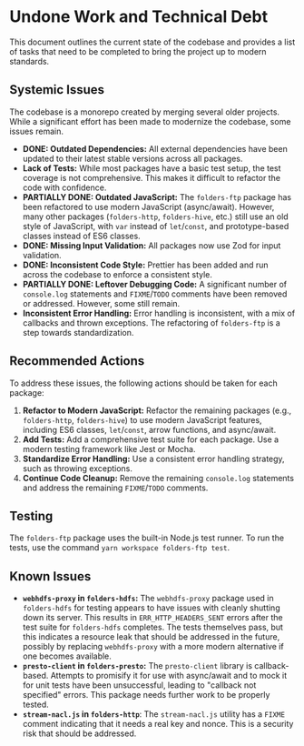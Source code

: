 # Undone Work and Technical Debt

This document outlines the current state of the codebase and provides a list of tasks that need to be completed to bring the project up to modern standards.

## Systemic Issues

The codebase is a monorepo created by merging several older projects. While a significant effort has been made to modernize the codebase, some issues remain.

- **DONE: Outdated Dependencies:** All external dependencies have been updated to their latest stable versions across all packages.
- **Lack of Tests:** While most packages have a basic test setup, the test coverage is not comprehensive. This makes it difficult to refactor the code with confidence.
- **PARTIALLY DONE: Outdated JavaScript:** The `folders-ftp` package has been refactored to use modern JavaScript (async/await). However, many other packages (`folders-http`, `folders-hive`, etc.) still use an old style of JavaScript, with `var` instead of `let`/`const`, and prototype-based classes instead of ES6 classes.
- **DONE: Missing Input Validation:** All packages now use Zod for input validation.
- **DONE: Inconsistent Code Style:** Prettier has been added and run across the codebase to enforce a consistent style.
- **PARTIALLY DONE: Leftover Debugging Code:** A significant number of `console.log` statements and `FIXME`/`TODO` comments have been removed or addressed. However, some still remain.
- **Inconsistent Error Handling:** Error handling is inconsistent, with a mix of callbacks and thrown exceptions. The refactoring of `folders-ftp` is a step towards standardization.

## Recommended Actions

To address these issues, the following actions should be taken for each package:

1.  **Refactor to Modern JavaScript:** Refactor the remaining packages (e.g., `folders-http`, `folders-hive`) to use modern JavaScript features, including ES6 classes, `let`/`const`, arrow functions, and async/await.
2.  **Add Tests:** Add a comprehensive test suite for each package. Use a modern testing framework like Jest or Mocha.
3.  **Standardize Error Handling:** Use a consistent error handling strategy, such as throwing exceptions.
4.  **Continue Code Cleanup:** Remove the remaining `console.log` statements and address the remaining `FIXME`/`TODO` comments.

## Testing

The `folders-ftp` package uses the built-in Node.js test runner. To run the tests, use the command `yarn workspace folders-ftp test`.

## Known Issues

- **`webhdfs-proxy` in `folders-hdfs`:** The `webhdfs-proxy` package used in `folders-hdfs` for testing appears to have issues with cleanly shutting down its server. This results in `ERR_HTTP_HEADERS_SENT` errors after the test suite for `folders-hdfs` completes. The tests themselves pass, but this indicates a resource leak that should be addressed in the future, possibly by replacing `webhdfs-proxy` with a more modern alternative if one becomes available.
- **`presto-client` in `folders-presto`:** The `presto-client` library is callback-based. Attempts to promisify it for use with async/await and to mock it for unit tests have been unsuccessful, leading to "callback not specified" errors. This package needs further work to be properly tested.
- **`stream-nacl.js` in `folders-http`**: The `stream-nacl.js` utility has a `FIXME` comment indicating that it needs a real key and nonce. This is a security risk that should be addressed.
